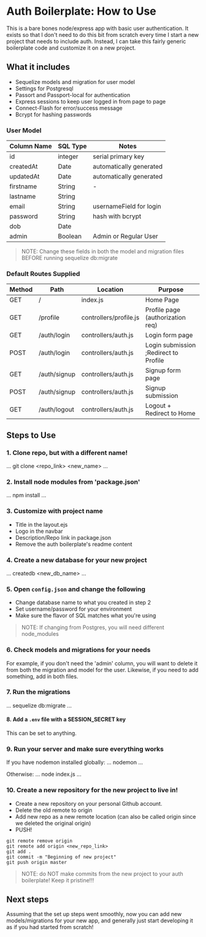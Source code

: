 # Auth Boilerplate: How to Use
This is a bare bones node/express app with basic user authentication. It exists so that I don't need 
to do this bit from scratch every time I start a new project that needs to include auth. Instead, I can take this fairly
generic boilerplate code and customize it on a new project.

## What it includes

* Sequelize models and migration for user model 
* Settings for Postgresql 
* Passort and Passport-local for authentication
* Express sessions to keep user logged in from page to page
* Connect-Flash for error/success message
* Bcrypt for hashing passwords

### User Model

| Column Name | SQL Type | Notes                   |
| ------------| ---------|------------------------ |
| id          | integer  | serial primary key      |
| createdAt   | Date     | automatically generated |
| updatedAt   | Date     | automatically generated |
| firstname   | String   | -                       |
| lastname    | String   |                         |
| email       | String   | usernameField for login |
| password    | String   | hash with bcrypt        |
| dob         | Date     |                         |
| admin       | Boolean  | Admin or Regular User   |

> NOTE: Change these fields in both the model and migration files BEFORE 
running sequelize db:migrate

### Default Routes Supplied

| Method | Path         | Location               | Purpose                               |
|--------| -------------| ---------------------- | ------------------------------------- |
| GET    | /            | index.js               | Home Page                             |
| GET    | /profile     | controllers/profile.js | Profile page (authorization req)      |
| GET    | /auth/login  | controllers/auth.js    | Login form page                       |
| POST   | /auth/login  | controllers/auth.js    | Login submission ;Redirect to Profile |
| GET    | /auth/signup | controllers/auth.js    | Signup form page                      |
| POST   | /auth/signup | controllers/auth.js    | Signup submission                     |
| GET    | /auth/logout | controllers/auth.js    | Logout + Redirect to Home             |

## Steps to Use

### 1. Clone repo, but with a different name!

...
git clone <repo_link> <new_name>
...

### 2. Install node modules from 'package.json'

...
npm install
...

### 3. Customize with project name

* Title in the layout.ejs
* Logo in the navbar
* Description/Repo link in package.json
* Remove the auth boilerplate's readme content

### 4. Create a new database for your new project

...
createdb <new_db_name>
...

### 5. Open `config.json` and change the following
* Change database name to what you created in step 2
* Set username/password for your environment
* Make sure the flavor of SQL matches what you're using

> NOTE: If changing from Postgres, you will need different node_modules

### 6. Check models and migrations for your needs

For example, if you don't need the 'admin' column, you will want to delete it from both the migration and model
for the user. Likewise, if you need to add something, add in both files.


### 7. Run the migrations
...
sequelize db:migrate
...

#### 8. Add a `.env` file with a SESSION_SECRET key

This can be set to anything.


### 9. Run your server and make sure everything works

If you have nodemon installed globally:
...
nodemon
...

Otherwise:
...
node index.js
...

### 10. Create a new repository for the new project to live in!

* Create a new repository on your personal Github account.
* Delete the old remote to origin
* Add new repo as a new remote location (can also be called origin since we deleted the original origin)
* PUSH!

```
git remote remove origin
git remote add origin <new_repo_link>
git add .
git commit -m "Beginning of new project"
git push origin master

```

> NOTE: do NOT make commits from the new project to your auth boilerplate! Keep it pristine!!!

## Next steps

Assuming that the set up steps went smoothly, now you can add new models/migrations for your new app, 
and generally just start developing it as if you had started from scratch!
